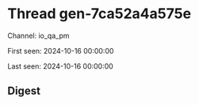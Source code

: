 # Thread gen-7ca52a4a575e
Channel: io_qa_pm

First seen: 2024-10-16 00:00:00

Last seen: 2024-10-16 00:00:00

## Digest


